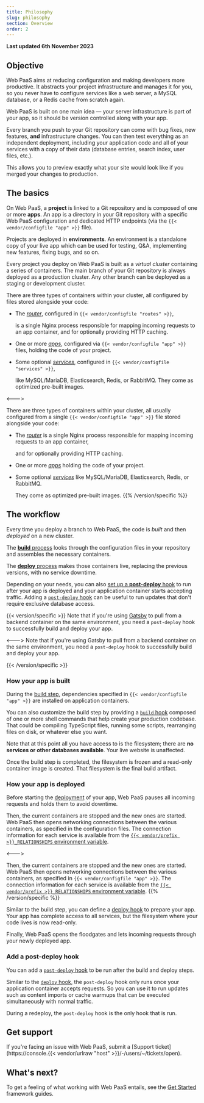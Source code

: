 ```yaml
---
title: Philosophy
slug: philosophy
section: Overview
order: 2
---
```


**Last updated 6th November 2023**



## Objective  

Web PaaS aims at reducing configuration and making developers more productive.
It abstracts your project infrastructure and manages it for you,
so you never have to configure services like a web server, a MySQL database, or a Redis cache from scratch again.

Web PaaS is built on one main idea &mdash; your server infrastructure is part of your app,
so it should be version controlled along with your app.

Every branch you push to your Git repository can come with bug fixes,
new features, **and** infrastructure changes.
You can then test everything as an independent deployment,
including your application code and all of your services with a copy of their data
(database entries, search index, user files, etc.).

This allows you to preview exactly what your site would look like if you merged your changes to production.

## The basics

On Web PaaS, a **project** is linked to a Git repository and is composed of one or more **apps**.
An app is a directory in your Git repository with a specific Web PaaS configuration
and dedicated HTTP endpoints (via the `{{< vendor/configfile "app" >}}` file).

Projects are deployed in **environments**.
An environment is a standalone copy of your live app which can be used for testing,
Q&A, implementing new features, fixing bugs, and so on.

Every project you deploy on Web PaaS is built as a *virtual cluster* containing a series of containers.
The main branch of your Git repository is always deployed as a production cluster.
Any other branch can be deployed as a staging or development cluster.


<!-- Web PaaS -->
There are three types of containers within your cluster,
all configured by files stored alongside your code:

- The [*router*](../../../define-routes), configured in `{{< vendor/configfile "routes" >}}`,

  is a single Nginx process responsible for mapping incoming requests to an app container,
  and for optionally providing HTTP caching.

- One or more [*apps*](../../../create-apps), configured via `{{< vendor/configfile "app" >}}` files, holding the code of your project.


- Some optional [*services*](../../../add-services), configured in `{{< vendor/configfile "services" >}}`,

  like MySQL/MariaDB, Elasticsearch, Redis, or RabbitMQ.
  They come as optimized pre-built images.

<--->
<!-- Upsun -->
There are three types of containers within your cluster,
all usually configured from a single `{{< vendor/configfile "app" >}}` file stored alongside your code:

- The [*router*](../../../define-routes) is a single Nginx process responsible for mapping incoming requests to an app container,

  and for optionally providing HTTP caching.

- One or more [*apps*](../../../create-apps) holding the code of your project.


- Some optional [*services*](../../../add-services) like MySQL/MariaDB, Elasticsearch, Redis, or RabbitMQ.

  They come as optimized pre-built images.
{{% /version/specific %}}

## The workflow

Every time you deploy a branch to Web PaaS, the code is *built* and then *deployed* on a new cluster.

The [**build** process](../build-deploy#build-steps) looks through the configuration files in your repository
and assembles the necessary containers.

The [**deploy** process](../build-deploy#deploy-steps) makes those containers live, replacing the previous
versions, with no service downtime.

Depending on your needs, you can also [set up a **post-deploy** hook](#add-a-post-deploy-hook) to run after your app is deployed and your application container starts accepting traffic.
Adding a [`post-deploy` hook](../../create-apps-hooks/hooks-comparison#post-deploy-hook) can be useful to run updates that don't require exclusive database access.

{{< version/specific >}}
Note that if you're using [Gatsby](../../guides-gatsby/headless) to pull from a backend container on the same environment,
you need a `post-deploy` hook to successfully build and deploy your app.

<--->
Note that if you're using Gatsby to pull from a backend container on the same environment,
you need a `post-deploy` hook to successfully build and deploy your app.

{{< /version/specific >}}

### How your app is built

During the [build step](../build-deploy#build-steps),
dependencies specified in `{{< vendor/configfile "app" >}}` are installed on application containers.

You can also customize the build step by providing a [`build` hook](../../create-apps-hooks/hooks-comparison#build-hook) composed of one or more shell commands
that help create your production codebase.
That could be compiling TypeScript files, running some scripts,
rearranging files on disk, or whatever else you want.

Note that at this point all you have access to is the filesystem;
there are **no services or other databases available**.
Your live website is unaffected.

Once the build step is completed, the filesystem is frozen and a read-only container image is created.
That filesystem is the final build artifact.

### How your app is deployed

Before starting the [deployment](./build-deploy.md#deploy-steps) of your app,
Web PaaS pauses all incoming requests and holds them to avoid downtime.


<!-- Web PaaS -->
Then, the current containers are stopped and the new ones are started.
Web PaaS then opens networking connections between the various containers,
as specified in the configuration files.
The connection information for each service is available from the [`{{< vendor/prefix >}}_RELATIONSHIPS` environment variable](../../development-variables/use-variables).

<--->
<!-- Upsun -->
Then, the current containers are stopped and the new ones are started.
Web PaaS then opens networking connections between the various containers,
as specified in `{{< vendor/configfile "app" >}}`.
The connection information for each service is available from the [`{{< vendor/prefix >}}_RELATIONSHIPS` environment variable](../../development-variables/use-variables).
{{% /version/specific %}}

Similar to the build step, you can define a [deploy hook](../../create-apps-hooks/hooks-comparison#deploy-hook) to prepare your app.
Your app has complete access to all services, but the filesystem where your code lives is now read-only.

Finally, Web PaaS opens the floodgates and lets incoming requests through your newly deployed app.

### Add a post-deploy hook

You can add a [`post-deploy` hook](../../create-apps-hooks/hooks-comparison#post-deploy-hook) to be run after the build and deploy steps.

Similar to the [`deploy` hook](../../create-apps-hooks/hooks-comparison#deploy-hook),
the `post-deploy` hook only runs once your application container accepts requests.
So you can use it to run updates such as content imports or cache warmups that can be executed simultaneously with normal traffic.


During a redeploy, the `post-deploy` hook is the only hook that is run.

## Get support

If you're facing an issue with Web PaaS,
submit a [Support ticket](https://console.{{< vendor/urlraw "host" >}}/-/users/~/tickets/open).

## What's next?

To get a feeling of what working with Web PaaS entails,
see the [Get Started](../../../get-started) framework guides.
